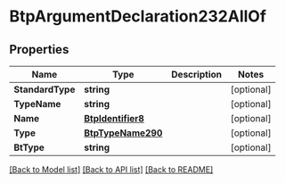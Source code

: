 # BtpArgumentDeclaration232AllOf

## Properties

Name | Type | Description | Notes
------------ | ------------- | ------------- | -------------
**StandardType** | **string** |  | [optional] 
**TypeName** | **string** |  | [optional] 
**Name** | [**BtpIdentifier8**](BTPIdentifier-8.md) |  | [optional] 
**Type** | [**BtpTypeName290**](BTPTypeName-290.md) |  | [optional] 
**BtType** | **string** |  | [optional] 

[[Back to Model list]](../README.md#documentation-for-models) [[Back to API list]](../README.md#documentation-for-api-endpoints) [[Back to README]](../README.md)


